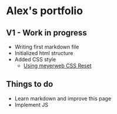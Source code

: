 # Alex's portfolio

## V1 - Work in progress

- Writing first markdown file
- Initialized html structure
- Added CSS style
  - [Using meyerweb CSS Reset](https://meyerweb.com/eric/tools/css/reset/)

## Things to do

- Learn markdown and improve this page
- Implement JS
